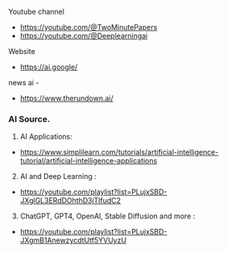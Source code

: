 Youtube channel 
- https://youtube.com/@TwoMinutePapers
- https://youtube.com/@Deeplearningai

Website 
- https://ai.google/


news ai -
- https://www.therundown.ai/

### AI Source.

1. AI Applications:
 * https://www.simplilearn.com/tutorials/artificial-intelligence-tutorial/artificial-intelligence-applications

2. AI and Deep Learning : 
 * https://youtube.com/playlist?list=PLujxSBD-JXglGL3ERdDOhthD3jTlfudC2

3. ChatGPT, GPT4, OpenAI, Stable Diffusion and more : 
 * https://youtube.com/playlist?list=PLujxSBD-JXgmB1AnewzycdtUtf5YVUyzU